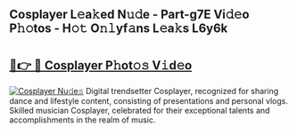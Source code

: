 ## Cosplayer L𝚎a𝚔ed N𝚞𝚍e - Part-g7E Vi𝚍𝚎o P𝚑𝚘tos - H𝚘𝚝 O𝚗𝚕yf𝚊ns L𝚎a𝚔s L6y6k

# <h2><a href="http://kf5us6.oniu.top/?m=Cosplayer">🔗👉 🔴 Cosplayer P𝚑ot𝚘𝚜 V𝚒d𝚎o</a></h2>

[![Cosplayer Nu𝚍e𝚜](https://i.imgur.com/0qMVB7G.gif)](http://kf5us6.oniu.top/?m=Cosplayer)
Digital trendsetter Cosplayer, recognized for sharing dance and lifestyle content, consisting of presentations and personal vlogs. Skilled musician Cosplayer, celebrated for their exceptional talents and accomplishments in the realm of music.  
